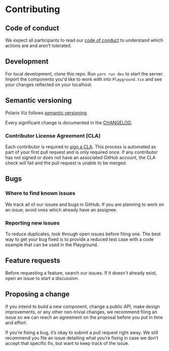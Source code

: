 # Contributing

## Code of conduct

We expect all participants to read our [code of conduct](/CODE_OF_CONDUCT.md) to understand which actions are and aren’t tolerated.

## Development

For local development, clone this repo. Run `yarn run dev` to start the server. Import the components you'd like to work with into `Playground.tsx` and see your changes reflected on your localhost.

## Semantic versioning

Polaris Viz follows [semantic versioning](https://semver.org/).

Every significant change is documented in the [CHANGELOG](/CHANGELOG.md).

### Contributor License Agreement (CLA)

Each contributor is required to [sign a CLA](https://cla.shopify.com/). This process is automated as part of your first pull request and is only required once. If any contributor has not signed or does not have an associated GitHub account, the CLA check will fail and the pull request is unable to be merged.

## Bugs

### Where to find known issues

We track all of our issues and bugs in GitHub. If you are planning to work on an issue, avoid ones which already have an assignee.

### Reporting new issues

To reduce duplicates, look through open issues before filing one. The best way to get your bug fixed is to provide a reduced test case with a code example that can be used in the Playground.

## Feature requests

Before requesting a feature, search our issues. If it doesn't already exist, open an issue to start a discussion.

## Proposing a change

If you intend to build a new component, change a public API, make design improvements, or any other non-trivial changes, we recommend filing an issue so we can reach an agreement on the proposal before you put in time and effort.

If you’re fixing a bug, it’s okay to submit a pull request right away. We still recommend you file an issue detailing what you’re fixing in case we don’t accept that specific fix, but want to keep track of the issue.
